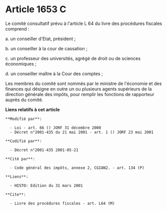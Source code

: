 # Article 1653 C

Le comité consultatif prévu à l'article L 64 du livre des procédures fiscales comprend :

a. un conseiller d'Etat, président ;

b. un conseiller à la cour de cassation ;

c. un professeur des universités, agrégé de droit ou de sciences économiques ;

d. un conseiller maître à la Cour des comptes ;

Les membres du comité sont nommés par le ministre de l'économie et des finances qui désigne en outre un ou plusieurs agents
supérieurs de la direction générale des impôts, pour remplir les fonctions de rapporteur auprès du comité.

**Liens relatifs à cet article**

	**Modifié par**:

	  - Loi - art. 66 () JORF 31 décembre 2000
	  - Décret n°2001-435 du 21 mai 2001 - art. 1 () JORF 23 mai 2001

	**Codifié par**:

	  - Décret n°2001-435 2001-05-21

	**Cité par**:

	  - Code général des impôts, annexe 2, CGIAN2. - art. 134 (P)

	**Liens**:

	  - HISTO: Edition du 31 mars 2001

	**Cite**:

	  - Livre des procédures fiscales - art. L64 (M)
